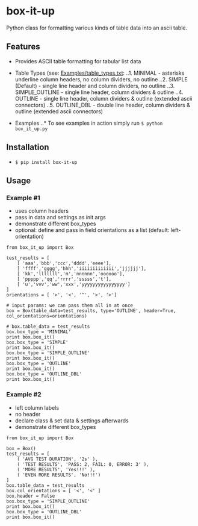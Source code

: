 box-it-up
=========

Python class for formatting various kinds of table data into an ascii table.


## Features
- Provides ASCII table formatting for tabular list data 
- Table Types (see: [Examples/table_types.txt](https://github.com/rpappalax/box-it-up/blob/master/Examples/table_types.txt):
..1. MINIMAL          - asterisks underline column headers, no column dividers, no outline
..2. SIMPLE (Default) - single line header and column dividers, no outline
..3. SIMPLE_OUTLINE   - single line header, column dividers & outline
..4. OUTLINE          - single line header, column dividers & outline (extended ascii connectors)
..5. OUTLINE_DBL      - double line header, column dividers & outline (extended ascii connectors)

- Examples
..* To see examples in action simply run `$ python box_it_up.py`

## Installation
- `$ pip install box-it-up`

## Usage

### Example \#1 
- uses column headers
- pass in data and settings as init args 
- demonstrate different box_types
- optional: define and pass in field orientations as a list
  (default: left-orientation)
```
from box_it_up import Box

test_results = [
    [ 'aaa','bbb','ccc','dddd','eeee'],
    [ 'ffff','gggg','hhh','iiiiiiiiiiiii','jjjjjj'],
    [ 'kk','lllllll','m','nnnnnn','oooooo'],
    [ 'ppppp','qq','rrrr','sssss','t'],
    [ 'u','vvv','ww','xxx','yyyyyyyyyyyyyyyy']
]
orientations = [ '>', '<', '^', '>', '>']

# input params: we can pass them all in at once
box = Box(table_data=test_results, type='OUTLINE', header=True, col_orientations=orientations)

# box.table_data = test_results
box.box_type = 'MINIMAL'
print box.box_it()
box.box_type = 'SIMPLE'
print box.box_it()
box.box_type = 'SIMPLE_OUTLINE'
print box.box_it()
box.box_type = 'OUTLINE'
print box.box_it()
box.box_type = 'OUTLINE_DBL'
print box.box_it()
```

### Example \#2 
- left column labels
- no header
- declare class & set data & settings afterwards
- demonstrate different box_types

```
from box_it_up import Box 

box = Box()
test_results = [
    ( 'AVG TEST DURATION', '2s' ),
    ( 'TEST RESULTS', 'PASS: 2, FAIL: 0, ERROR: 3' ),
    ( 'MORE RESULTS', 'Yes!!!' ),
    ( 'EVEN MORE RESULTS', 'No!!!')
]
box.table_data = test_results
box.col_orientations = [ '<', '<' ]
box.header = False
box.box_type = 'SIMPLE_OUTLINE'
print box.box_it()
box.box_type = 'OUTLINE_DBL'
print box.box_it()
```
